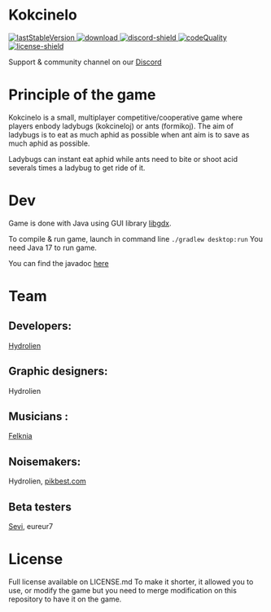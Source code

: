 # Kokcinelo

[discord-shield]: https://img.shields.io/discord/728592434577014825?label=discord
[discord-invite]: https://discord.gg/vqvfGzf
[doc]: https://formiko.fr/Formiko/javadoc/index.html
[doc-shield]: https://img.shields.io/endpoint?
[lastStableVersion]: https://img.shields.io/github/v/release/HydrolienF/Kokcinelo
[download]: https://img.shields.io/github/downloads/HydrolienF/Kokcinelo/total
[license]: https://github.com/HydrolienF/Formiko/blob/master/LICENSE.md
[license-shield]: https://img.shields.io/badge/license-custom-49C2E3
[codeQuality]: https://api.codiga.io/project/35786/score/svg

[ ![lastStableVersion][] ][download]
[ ![download][] ][download]
[ ![discord-shield][] ][discord-invite]
[ ![codeQuality][] ][download]
[ ![license-shield][] ][license]
<!-- [ ![doc-shield][] ][doc] -->

Support & community channel on our [Discord](https://discord.gg/vqvfGzf)

# Principle of the game
Kokcinelo is a small, multiplayer competitive/cooperative game where players enbody ladybugs (kokcineloj) or ants (formikoj).
The aim of ladybugs is to eat as much aphid as possible when ant aim is to save as much aphid as possible.

Ladybugs can instant eat aphid while ants need to bite or shoot acid severals times a ladybug to get ride of it.

# Dev
Game is done with Java using GUI library [libgdx](https://github.com/libgdx/libgdx).

To compile & run game, launch in command line ```./gradlew desktop:run```
You need Java 17 to run game.

You can find the javadoc [here](https://formiko.fr/Kokcinelo/javadoc/)

# Team

## Developers: 
[Hydrolien](https://www.youtube.com/hydrolien)

## Graphic designers: 
Hydrolien

## Musicians :
[Felknia](https://www.youtube.com/FelkniaMusic)

## Noisemakers: 
Hydrolien, [pikbest.com](https://fr.pikbest.com/)

## Beta testers
[Sevi](https://github.com/sevi2000), eureur7

# License
Full license available on LICENSE.md To make it shorter, it allowed you to use, or modify the game but you need to merge modification on this repository to have it on the game.
